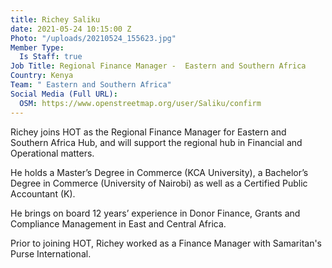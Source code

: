 ```yaml
---
title: Richey Saliku
date: 2021-05-24 10:15:00 Z
Photo: "/uploads/20210524_155623.jpg"
Member Type:
  Is Staff: true
Job Title: Regional Finance Manager -  Eastern and Southern Africa
Country: Kenya
Team: " Eastern and Southern Africa"
Social Media (Full URL):
  OSM: https://www.openstreetmap.org/user/Saliku/confirm
---
```


Richey joins HOT as the Regional Finance Manager for Eastern and Southern Africa Hub, and will support the regional hub in Financial and Operational matters.

He holds a Master’s Degree in Commerce (KCA University), a Bachelor’s Degree in Commerce (University of Nairobi) as well as a Certified Public Accountant (K).

He brings on board 12 years’ experience in Donor Finance, Grants and Compliance Management in East and Central Africa.

Prior to joining HOT, Richey worked as a Finance Manager with Samaritan's Purse International. 